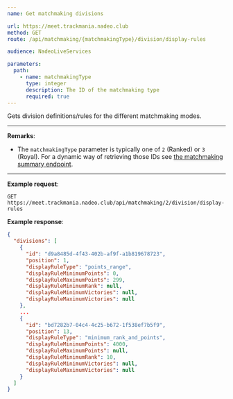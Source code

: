 ```yaml
---
name: Get matchmaking divisions

url: https://meet.trackmania.nadeo.club
method: GET
route: /api/matchmaking/{matchmakingType}/division/display-rules

audience: NadeoLiveServices

parameters:
  path:
    - name: matchmakingType
      type: integer
      description: The ID of the matchmaking type
      required: true
---
```


Gets division definitions/rules for the different matchmaking modes.

---

**Remarks**:

- The `matchmakingType` parameter is typically one of `2` (Ranked) or `3` (Royal). For a dynamic way of retrieving those IDs see [the matchmaking summary endpoint](/meet/matchmaking/summary).

---

**Example request**:

```plain
GET https://meet.trackmania.nadeo.club/api/matchmaking/2/division/display-rules
```

**Example response**:

```json
{
  "divisions": [
    {
      "id": "d9a8485d-4f43-402b-af9f-a1b819678723",
      "position": 1,
      "displayRuleType": "points_range",
      "displayRuleMinimumPoints": 0,
      "displayRuleMaximumPoints": 299,
      "displayRuleMinimumRank": null,
      "displayRuleMinimumVictories": null,
      "displayRuleMaximumVictories": null
    },
    ...
    {
      "id": "bd7282b7-04c4-4c25-b672-1f538ef7b5f9",
      "position": 13,
      "displayRuleType": "minimum_rank_and_points",
      "displayRuleMinimumPoints": 4000,
      "displayRuleMaximumPoints": null,
      "displayRuleMinimumRank": 10,
      "displayRuleMinimumVictories": null,
      "displayRuleMaximumVictories": null
    }
  ]
}
```
